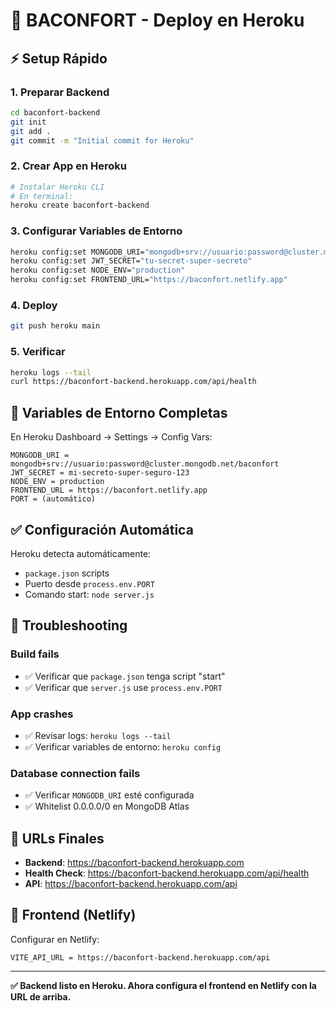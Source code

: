 # 🚀 BACONFORT - Deploy en Heroku

## ⚡ Setup Rápido

### 1. Preparar Backend

```bash
cd baconfort-backend
git init
git add .
git commit -m "Initial commit for Heroku"
```

### 2. Crear App en Heroku

```bash
# Instalar Heroku CLI
# En terminal:
heroku create baconfort-backend
```

### 3. Configurar Variables de Entorno

```bash
heroku config:set MONGODB_URI="mongodb+srv://usuario:password@cluster.mongodb.net/baconfort"
heroku config:set JWT_SECRET="tu-secret-super-secreto"
heroku config:set NODE_ENV="production"
heroku config:set FRONTEND_URL="https://baconfort.netlify.app"
```

### 4. Deploy

```bash
git push heroku main
```

### 5. Verificar

```bash
heroku logs --tail
curl https://baconfort-backend.herokuapp.com/api/health
```

## 🔧 Variables de Entorno Completas

En Heroku Dashboard → Settings → Config Vars:

```
MONGODB_URI = mongodb+srv://usuario:password@cluster.mongodb.net/baconfort
JWT_SECRET = mi-secreto-super-seguro-123
NODE_ENV = production
FRONTEND_URL = https://baconfort.netlify.app
PORT = (automático)
```

## ✅ Configuración Automática

Heroku detecta automáticamente:
- `package.json` scripts
- Puerto desde `process.env.PORT`
- Comando start: `node server.js`

## 🐛 Troubleshooting

### Build fails
- ✅ Verificar que `package.json` tenga script "start"
- ✅ Verificar que `server.js` use `process.env.PORT`

### App crashes
- ✅ Revisar logs: `heroku logs --tail`
- ✅ Verificar variables de entorno: `heroku config`

### Database connection fails
- ✅ Verificar `MONGODB_URI` esté configurada
- ✅ Whitelist 0.0.0.0/0 en MongoDB Atlas

## 🔗 URLs Finales

- **Backend**: https://baconfort-backend.herokuapp.com
- **Health Check**: https://baconfort-backend.herokuapp.com/api/health
- **API**: https://baconfort-backend.herokuapp.com/api

## 📱 Frontend (Netlify)

Configurar en Netlify:
```
VITE_API_URL = https://baconfort-backend.herokuapp.com/api
```

---

**✅ Backend listo en Heroku. Ahora configura el frontend en Netlify con la URL de arriba.**
